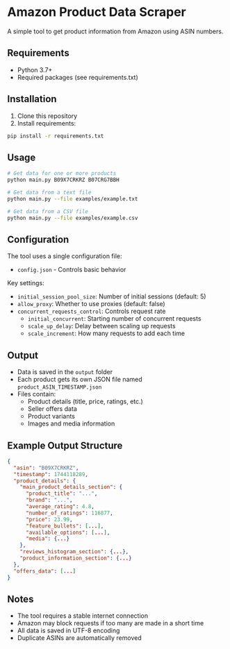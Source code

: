 # Amazon Product Data Scraper

A simple tool to get product information from Amazon using ASIN numbers.

## Requirements

- Python 3.7+
- Required packages (see requirements.txt)

## Installation

1. Clone this repository
2. Install requirements:
```bash
pip install -r requirements.txt
```

## Usage

```bash
# Get data for one or more products
python main.py B09X7CRKRZ B07CRG7BBH

# Get data from a text file
python main.py --file examples/example.txt

# Get data from a CSV file
python main.py --file examples/example.csv
```

## Configuration

The tool uses a single configuration file:
- `config.json` - Controls basic behavior

Key settings:
- `initial_session_pool_size`: Number of initial sessions (default: 5)
- `allow_proxy`: Whether to use proxies (default: false)
- `concurrent_requests_control`: Controls request rate
  - `initial_concurrent`: Starting number of concurrent requests
  - `scale_up_delay`: Delay between scaling up requests
  - `scale_increment`: How many requests to add each time

## Output

- Data is saved in the `output` folder
- Each product gets its own JSON file named `product_ASIN_TIMESTAMP.json`
- Files contain:
  - Product details (title, price, ratings, etc.)
  - Seller offers data
  - Product variants
  - Images and media information

## Example Output Structure

```json
{
  "asin": "B09X7CRKRZ",
  "timestamp": 1744118289,
  "product_details": {
    "main_product_details_section": {
      "product_title": "...",
      "brand": "...",
      "average_rating": 4.8,
      "number_of_ratings": 116877,
      "price": 23.99,
      "feature_bullets": [...],
      "available_options": [...],
      "media": {...}
    },
    "reviews_histogram_section": {...},
    "product_information_section": {...}
  },
  "offers_data": [...]
}
```

## Notes

- The tool requires a stable internet connection
- Amazon may block requests if too many are made in a short time
- All data is saved in UTF-8 encoding
- Duplicate ASINs are automatically removed 